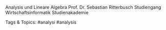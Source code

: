 Analysis und Lineare Algebra
Prof. Dr. Sebastian Ritterbusch
Studiengang
Wirtschaftsinformatik
Studienakademie

   Tags & Topics:
   #analysi
   #analysis